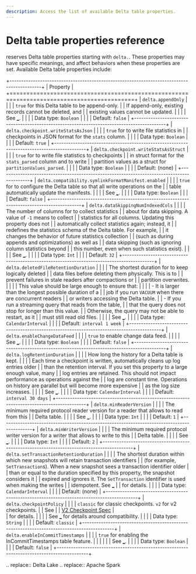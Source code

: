 ```yaml
---
description: Access the list of available Delta table properties.
---
```


# Delta table properties reference

<!-- NOTE: Patterned after the format in https://spark.apache.org/docs/latest/configuration.html#available-properties -->

<Delta> reserves Delta table properties starting with `delta.`. These properties may have specific meanings, and affect behaviors when these
properties are set. Available Delta table properties include:

+-------------------------------------------------------------------------------------------+
| Property                                                                                  |
+===========================================================================================+
| `delta.appendOnly`                                                                        |
|                                                                                           |
| `true` for this Delta table to be append-only.                                            |
| If append-only, existing records cannot be deleted, and                                   |
| existing values cannot be updated.                                                        |
|                                                                                           |
| See [_](/delta-batch.md#table-properties).                                                |
|                                                                                           |
| Data type: `Boolean`                                                                      |
|                                                                                           |
| Default:   `false`                                                                        |
+-------------------------------------------------------------------------------------------+
| `delta.checkpoint.writeStatsAsJson`                                                       |
|                                                                                           |
| `true` for <Delta> to write file statistics in                                            |
| checkpoints in JSON format for the `stats` column.                                        |
|                                                                                           |
| Data type: `Boolean`                                                                      |
|                                                                                           |
| Default:   `true`                                                                         |
+-------------------------------------------------------------------------------------------+
| `delta.checkpoint.writeStatsAsStruct`                                                     |
|                                                                                           |
| `true` for <Delta> to write file statistics to checkpoints                                |
| in struct format for the `stats_parsed` column and to write                               |
| partition values as a struct for `partitionValues_parsed`.                                |
|                                                                                           |
| Data type: `Boolean`                                                                      |
|                                                                                           |
| Default:   (none)                                                                         |
+-------------------------------------------------------------------------------------------+
| `delta.compatibility.symlinkFormatManifest.enabled`                                       |
|                                                                                           |
| `true` for <Delta> to configure the Delta table so that all write operations on the       |
| table automatically update the manifests.                                                 |
|                                                                                           |
| See [_](/presto-integration.md#step-3-update-manifests).                                  |
|                                                                                           |
| Data type: `Boolean`                                                                      |
|                                                                                           |
| Default:   `false`                                                                        |
+-------------------------------------------------------------------------------------------+
| `delta.dataSkippingNumIndexedCols`                                                        |
|                                                                                           |
| The number of columns for <Delta> to collect statistics                                   |
| about for data skipping. A value of `-1` means to collect                                 |
| statistics for all columns. Updating this property does not                               |
| automatically collect statistics again; instead, it                                       |
| redefines the statistics schema of the Delta table. For example,                          |
| it changes the behavior of future statistics collection                                   |
| (such as during appends and optimizations) as well as                                     |
| data skipping (such as ignoring column statistics beyond                                  |
| this number, even when such statistics exist).                                            |
|                                                                                           |
| See [_](/optimizations.md#data-skipping).                                                 |
|                                                                                           |
| Data type: `Int`                                                                          |
|                                                                                           |
| Default:   `32`                                                                           |
+-------------------------------------------------------------------------------------------+
| `delta.deletedFileRetentionDuration`                                                      |
|                                                                                           |
| The shortest duration for <Delta> to keep logically deleted                               |
| data files before deleting them physically. This is to                                    |
| prevent failures in stale readers after compactions or                                    |
| partition overwrites.                                                                     |
|                                                                                           |
| This value should be large enough to ensure that:                                         |
|                                                                                           |
| - It is larger than the longest possible duration of a                                    |
|   job if you run `VACUUM` when there are concurrent readers                               |
|   or writers accessing the Delta table.                                                   |
| - If you run a streaming query that reads from the table,                                 |
|   that the query does not stop for longer than this value.                                |
|   Otherwise, the query may not be able to restart, as it                                  |
|   must still read old files.                                                              |
|                                                                                           |
| See [_](/delta-batch.md#data-retention).                                                  |
|                                                                                           |
| Data type: `CalendarInterval`                                                             |
|                                                                                           |
| Default:   `interval 1 week`                                                              |
+-------------------------------------------------------------------------------------------+
| `delta.enableChangeDataFeed`                                                              |
|                                                                                           |
| `true` to enable change data feed.                                                        |
|                                                                                           |
| See [_](/delta-change-data-feed.md#enable-change-data-feed).                              |
|                                                                                           |
| Data type: `Boolean`                                                                      |
|                                                                                           |
| Default:   `false`                                                                        |
+-------------------------------------------------------------------------------------------+
| `delta.logRetentionDuration`                                                              |
|                                                                                           |
| How long the history for a Delta table is kept.                                           |
|                                                                                           |
| Each time a checkpoint is written, <Delta> automatically cleans up log entries older      |
| than the retention interval. If you set this property to a large enough value, many       |
| log entries are retained. This should not impact performance as operations against the    |
| log are constant time. Operations on history are parallel but will become more expensive  |
| as the log size increases.                                                                |
|                                                                                           |
| See [_](/delta-batch.md#data-retention).                                                  |
|                                                                                           |
| Data type: `CalendarInterval`                                                             |
|                                                                                           |
| Default:   `interval 30 days`                                                             |
+-------------------------------------------------------------------------------------------+
| `delta.minReaderVersion`                                                                  |
|                                                                                           |
| The minimum required protocol reader version for a reader that allows to read from this   |
| Delta table.                                                                              |
|                                                                                           |
| See [_](/versioning.md).                                                                  |
|                                                                                           |
| Data type: `Int`                                                                          |
|                                                                                           |
| Default:   `1`                                                                            |
+-------------------------------------------------------------------------------------------+
| `delta.minWriterVersion`                                                                  |
|                                                                                           |
| The minimum required protocol writer version for a writer that allows to write to this    |
| Delta table.                                                                              |
|                                                                                           |
| See [_](/versioning.md).                                                                  |
|                                                                                           |
| Data type: `Int`                                                                          |
|                                                                                           |
| Default:   `2`                                                                            |
+-------------------------------------------------------------------------------------------+
| `delta.setTransactionRetentionDuration`                                                   |
|                                                                                           |
| The shortest duration within which new snapshots will retain transaction identifiers      |
| (for example, `SetTransaction`s). When a new snapshot sees a transaction identifier older |
| than or equal to the duration specified by this property, the snapshot considers it       |
| expired and ignores it. The `SetTransaction` identifier is used when making the writes    |
| idempotent. See [_](delta-streaming.md#idempotent-table-writes-in-foreachbatch)           |
| for details.                                                                              |
|                                                                                           |
| Data type: `CalendarInterval`                                                             |
|                                                                                           |
| Default:   (none)                                                                         |
+-------------------------------------------------------------------------------------------+
| `delta.checkpointPolicy`                                                                  |
|                                                                                           |
| `classic` for classic <Delta> checkpoints. `v2` for v2 checkpoints.                       |
| See                                                                                       |
| [V2 Checkpoint Spec](https://github.com/delta-io/delta/blob/master/PROTOCOL.md#v2-spec)   |   
| for details.                                                                              |
|                                                                                           |
| See [_](/versioning.md) for details around compatibility.                                 |
|                                                                                           |
| Data type: `String`                                                                       |
|                                                                                           |
| Default: `classic`                                                                        |
+-------------------------------------------------------------------------------------------+
| `delta.enableInCommitTimestamps`                                                          |
|                                                                                           |
| `true` for enabling the InCommitTimestamps table feature.                                 |
|                                                                                           |
|                                                                                           |
| See [_](/presto-integration.md#step-3-update-manifests).                                  |
|                                                                                           |
| Data type: `Boolean`                                                                      |
|                                                                                           |
| Default:   `false`                                                                        |
+-------------------------------------------------------------------------------------------+

.. <Delta> replace:: Delta Lake
.. <AS> replace:: Apache Spark